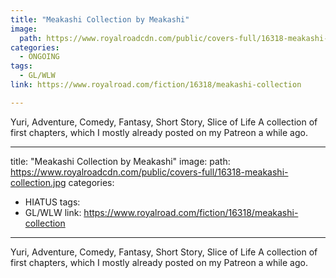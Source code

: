 ```yaml
---
title: "Meakashi Collection by Meakashi"
image:
  path: https://www.royalroadcdn.com/public/covers-full/16318-meakashi-collection.jpg
categories:
  - ONGOING
tags:
  - GL/WLW
link: https://www.royalroad.com/fiction/16318/meakashi-collection

---
```

Yuri, Adventure, Comedy, Fantasy, Short Story, Slice of Life
A collection of first chapters, which I mostly already posted on my Patreon a while ago.

---
title: "Meakashi Collection by Meakashi"
image:
  path: https://www.royalroadcdn.com/public/covers-full/16318-meakashi-collection.jpg
categories:
  - HIATUS
tags:
  - GL/WLW
link: https://www.royalroad.com/fiction/16318/meakashi-collection

---
Yuri, Adventure, Comedy, Fantasy, Short Story, Slice of Life
A collection of first chapters, which I mostly already posted on my Patreon a while ago.


